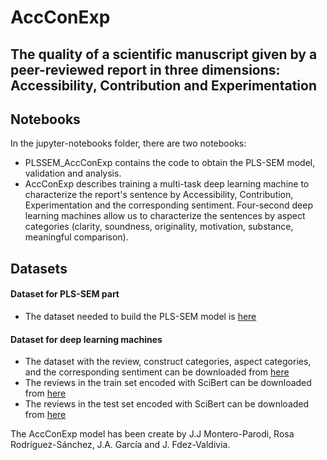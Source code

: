 # AccConExp
## **The quality of a scientific manuscript given by a peer-reviewed report in three dimensions: Accessibility, Contribution and Experimentation**
## Notebooks
In the jupyter-notebooks folder, there are two notebooks:
* PLSSEM_AccConExp contains the code to obtain the PLS-SEM model, validation and analysis.
* AccConExp describes training a multi-task deep learning machine to characterize the report's sentence by Accessibility, Contribution, Experimentation and the corresponding sentiment. Four-second deep learning machines allow us to characterize the sentences by aspect categories (clarity, soundness, originality, motivation, substance, meaningful comparison).

## Datasets
#### Dataset for PLS-SEM part
* The dataset needed to build the PLS-SEM model is [here](https://drive.google.com/file/d/1pZNhjlFV7QmXlf7tTtajzJBusm9ZlII0/view?usp=sharing)
#### Dataset for deep learning machines
* The dataset with the review, construct categories, aspect categories, and the corresponding sentiment can be downloaded from [here](https://drive.google.com/file/d/1ZKAAqKyaHHA_7qk6_XZ9FGLVJZDOxSob/view?usp=sharing)
* The reviews in the train set encoded with SciBert can be downloaded from [here](https://drive.google.com/file/d/1Dm0tPNjGaCfsbla_0Lg7iBo2XLbHi2N1/view?usp=sharing)
* The reviews in the test set encoded with SciBert can be downloaded from [here](https://drive.google.com/file/d/1-2gi9Wlj3PJ0QmdNvPpaMF8m3kF222Hb/view?usp=sharing)

The AccConExp model has been create by J.J Montero-Parodi, Rosa Rodríguez-Sánchez, J.A. García and J. Fdez-Valdivia.
